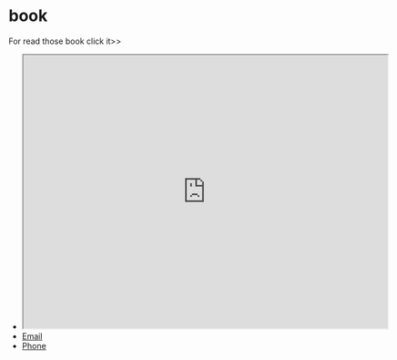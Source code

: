 # book
<p>For read those book click it>></p>

<ul>
  <li><iframe src="https://drive.google.com/file/d/1DxF4OdA6v1PjIjUYYSs4IHic7ihCVE06/preview" width="640" height="480" allow="autoplay"></iframe></li>
  <li><a href="mailto:m.bluth@example.com">Email</a></li>
  <li><a href="tel:+123456789">Phone</a></li>
</ul>
